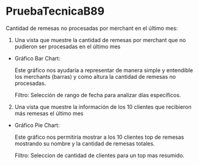 # PruebaTecnicaB89

Cantidad de remesas no procesadas por merchant en el último mes:

1. Una vista que muestre la cantidad de remesas por merchant que no pudieron ser procesadas en el último mes

- Gráfico Bar Chart:
    
    Este gráfico nos ayudaría a representar de manera simple y entendible los merchants (barras) y como altura la cantidad de remesas
    no procesadas.

    Filtro: Selección de rango de fecha para analizar días específicos.

2. Una vista que muestre la información de los 10 clientes que recibieron más remesas el último mes 

- Gráfico Pie Chart:
    
    Este gráfico nos permitiría mostrar a los 10 clientes top de remesas mostrando su nombre y la cantidad de remesas totales.

    Filtro: Seleccion de cantidad de clientes para un top mas resumido.